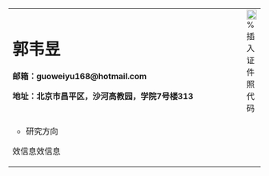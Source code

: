 
<table border="0">
  <tr>
    <td width="75%";id="class" align="center" style= "margin: 0cm 0cm 0pt; text-align: left">
      <h1>郭韦昱</h1>
      <p><b>邮箱：guoweiyu168@hotmail.com</b></p>
      <p><b>地址：北京市昌平区，沙河高教园，学院7号楼313</b></p>
    </td>
    <td width="25%">
      <img src="/zhengjianzhao.jpg" width="100%">      % 插入证件照代码
    </td>
  </tr>
  <tr>
      <td width="100%"><p>
      <ul type="circle">
          <li>研究方向</li>
      </ul>
      效信息效信息
      </p>
      </td>
  </tr>
</table>
